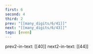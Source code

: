 ```yaml
---
first: 6
second: 4
third: 2
prev: "[[many_digits/6/41]]"
next: "[[many_digits/6/43]]"
tags: [even]
---
```

prev2-in-text: [[40]]
next2-in-text: [[44]]
